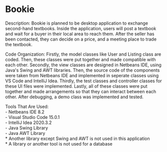# Bookie
Description: Bookie is planned to be desktop application to exchange second-hand textbooks.  Inside the application, users will post a textbook and wait for a buyer in their local area  to reach them. After the seller has been contacted, they can decide on a price, and a meeting  place to trade the textbook.

Code Organization: Firstly, the model classes like User and Listing class are coded. Then, these classes were put 
together and made compatible with each other. Secondly, the view classes are designed in Netbeans IDE, using 
Java's Swing and AWT libraries. Then, the source code of the components were taken from Netbeans IDE and implemented 
in seperate classes using VS Code and IntelliJ Idea. Thirdly, the test classes and controller classes for these UI files were implemented.
Lastly, all of these classes were put together and made arrangements so that they can interact between each other. 
After debugging, a demo class was implemented and tested.

Tools That Are Used:\
	- Netbeans IDE 8.2\
	- Visual Studio Code 15.0.1\
	- IntelliJ Idea 2020.3.2\
	- Java Swing Library\
	- Java AWT Library\
	* Another library except Swing and AWT is not used in this application\
	* A library or another tool is not used for a database
